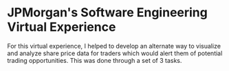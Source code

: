 # JPMorgan's Software Engineering Virtual Experience
For this virtual experience, I helped to develop an alternate way to visualize and analyze share price data for traders which would alert them of potential trading opportunities. This was done through a set of 3 tasks.

